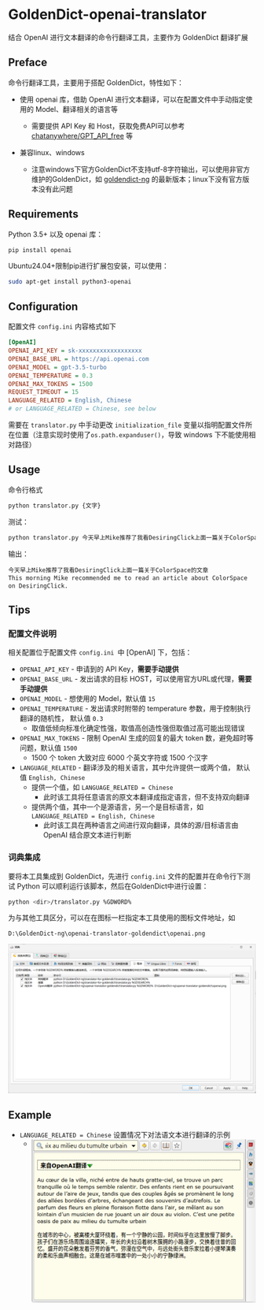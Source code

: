 # GoldenDict-openai-translator

结合 OpenAI 进行文本翻译的命令行翻译工具，主要作为 GoldenDict 翻译扩展

## Preface

命令行翻译工具，主要用于搭配 GoldenDict，特性如下：

- 使用 openai 库，借助 OpenAI 进行文本翻译，可以在配置文件中手动指定使用的 Model、翻译相关的语言等
  - 需要提供 API Key 和 Host，获取免费API可以参考 [chatanywhere/GPT_API_free](https://github.com/chatanywhere/GPT_API_free) 等

- 兼容linux、windows
  - 注意windows下官方GoldenDict不支持utf-8字符输出，可以使用非官方维护的GoldenDict，如 [goldendict-ng](https://github.com/xiaoyifang/goldendict-ng) 的最新版本；linux下没有官方版本没有此问题

## Requirements

Python 3.5+ 以及 openai 库：

```bash
pip install openai
```

Ubuntu24.04+限制pip进行扩展包安装，可以使用：

```bash
sudo apt-get install python3-openai
```

## Configuration

配置文件 `config.ini` 内容格式如下

```ini
[OpenAI]
OPENAI_API_KEY = sk-xxxxxxxxxxxxxxxxxx
OPENAI_BASE_URL = https://api.openai.com
OPENAI_MODEL = gpt-3.5-turbo
OPENAI_TEMPERATURE = 0.3
OPENAI_MAX_TOKENS = 1500
REQUEST_TIMEOUT = 15
LANGUAGE_RELATED = English, Chinese 
# or LANGUAGE_RELATED = Chinese, see below
```

需要在 `translator.py` 中手动更改 `initialization_file` 变量以指明配置文件所在位置（注意实现时使用了`os.path.expanduser()`，导致 windows 下不能使用相对路径）

## Usage

命令行格式

```bash
python translator.py {文字}
```

测试：

```bash
python translator.py 今天早上Mike推荐了我看DesiringClick上面一篇关于ColorSpace的文章
```

输出：

```
今天早上Mike推荐了我看DesiringClick上面一篇关于ColorSpace的文章
This morning Mike recommended me to read an article about ColorSpace on DesiringClick.
```

## Tips

### 配置文件说明

相关配置位于配置文件 `config.ini `中 [OpenAI] 下，包括：

- `OPENAI_API_KEY`  - 申请到的 API Key，**需要手动提供**
- `OPENAI_BASE_URL`  - 发出请求的目标 HOST，可以使用官方URL或代理，**需要手动提供**
- `OPENAI_MODEL`  - 想使用的 Model，默认值 `15`
- `OPENAI_TEMPERATURE`  - 发出请求时附带的 temperature 参数，用于控制执行翻译的随机性， 默认值 `0.3`
  - 取值低倾向标准化确定性强，取值高创造性强但取值过高可能出现错误
- `OPENAI_MAX_TOKENS`  - 限制 OpenAI 生成的回复的最大 token 数，避免超时等问题，默认值 `1500`
  - 1500 个 token 大致对应 6000 个英文字符或 1500 个汉字
- `LANGUAGE_RELATED`  - 翻译涉及的相关语言，其中允许提供一或两个值， 默认值 `English, Chinese`
  - 提供一个值，如 `LANGUAGE_RELATED = Chinese`
    - 此时该工具将任意语言的原文本翻译成指定语言，但不支持双向翻译
  - 提供两个值，其中一个是源语言，另一个是目标语言，如  `LANGUAGE_RELATED = English, Chinese`
    - 此时该工具在两种语言之间进行双向翻译，具体的源/目标语言由 OpenAI 结合原文本进行判断

### 词典集成

要将本工具集成到 GoldenDict，先进行 `config.ini` 文件的配置并在命令行下测试 Python 可以顺利运行该脚本，然后在GoldenDict中进行设置：
```bash
python <dir>/translator.py %GDWORD%
```

为与其他工具区分，可以在在图标一栏指定本工具使用的图标文件地址，如

```
D:\GoldenDict-ng\openai-translator-goldendict\openai.png
```

![goldendict setting](./images/goldendict.png)

## Example

- `LANGUAGE_RELATED = Chinese` 设置情况下对法语文本进行翻译的示例
  - <img src="./images/French_translate.png" alt="French translation example" style="float: left; zoom: 67%;" />